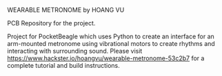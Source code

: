 WEARABLE METRONOME by HOANG VU

PCB Repository for the project.

Project for PocketBeagle which uses Python to create an interface for an arm-mounted metronome using vibrational motors to create rhythms and interacting with surrounding sound. Please visit https://www.hackster.io/hoangvu/wearable-metronome-53c2b7 for a complete tutorial and build instructions.
